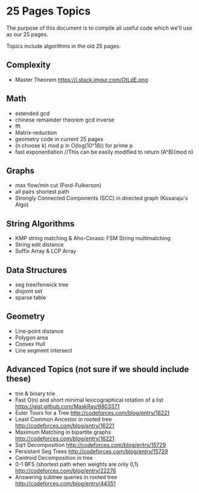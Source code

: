 # 25 Pages Topics
The purpose of this document is to compile all useful code which we'll
use as our 25 pages.

Topics include algorithms in the old 25 pages.

## Complexity
 - Master Theorem https://i.stack.imgur.com/OtLdE.png

## Math
 - extended gcd
 - chinese remainder theorem gcd inverse
 - fft
 - Matrix-reduction
 - geometry code in current 25 pages
 - (n choose k) mod p in O(log(10^18)) for prime p
 - fast exponentiation //This can be easily modified to return (A^B)(mod n) 
  
## Graphs
 - max flow/min cut (Ford-Fulkerson)
 - all pairs shortest path
 - Strongly Connected Components (SCC) in directed graph (Kosaraju's Algo)

## String Algorithms
 - KMP string matching & Aho-Corasic FSM String multimatching
 - String edit distance
 - Suffix Array & LCP Array

## Data Structures
 - seg tree/fenwick tree
 - disjoint set
 - sparse table

## Geometry
 - Line-point distance
 - Polygon area
 - Convex Hull
 - Line segment intersect

## Advanced Topics (not sure if we should include these)
 - trie & binary trie
 - Fast O(n) and short minimal lexicographical rotation of a list https://gist.github.com/MaskRay/8803371
 - Euler Tours for a Tree http://codeforces.com/blog/entry/16221
 - Least Common Ancestor in rooted tree http://codeforces.com/blog/entry/16221
 - Maximum Matching in bipartite graphs http://codeforces.com/blog/entry/16221
 - Sqrt Decomposition http://codeforces.com/blog/entry/15729
 - Persistant Seg Trees http://codeforces.com/blog/entry/15729
 - Centroid Decomposition in tree
 - 0-1 BFS (shortest path when weights are only 0,1) http://codeforces.com/blog/entry/22276
 - Answering subtree queries in rooted tree http://codeforces.com/blog/entry/44351
 
